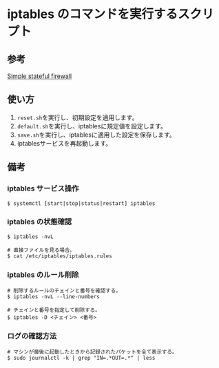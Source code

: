 # iptables のコマンドを実行するスクリプト

## 参考
[Simple stateful firewall](https://wiki.archlinux.org/index.php/Simple_stateful_firewall)

## 使い方
1. `reset.sh`を実行し、初期設定を適用します。
1. `default.sh`を実行し、iptablesに規定値を設定します。
1. `save.sh`を実行し、iptablesに適用した設定を保存します。
1. iptablesサービスを再起動します。

## 備考

### iptables サービス操作
```
$ systemctl [start|stop|status|restart] iptables 
```

### iptables の状態確認
```
$ iptables -nvL

# 直接ファイルを見る場合。
$ cat /etc/iptables/iptables.rules
```

### iptables のルール削除
```
# 削除するルールのチェインと番号を確認する。
$ iptables -nvL --line-numbers

# チェインと番号を指定して削除する。
$ iptables -D <チェイン> <番号>
```

### ログの確認方法
```
# マシンが最後に起動したときから記録されたパケットを全て表示する。
$ sudo journalctl -k | grep "IN=.*OUT=.*" | less
```
